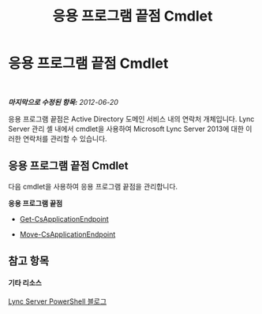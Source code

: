 ﻿---
title: 응용 프로그램 끝점 Cmdlet
TOCTitle: 응용 프로그램 끝점 Cmdlet
ms:assetid: 940e7d52-1fd0-4f7e-a116-ac5501477fb0
ms:mtpsurl: https://technet.microsoft.com/ko-kr/library/Gg415665(v=OCS.15)
ms:contentKeyID: 49304413
ms.date: 08/10/2015
mtps_version: v=OCS.15
ms.translationtype: HT
---

# 응용 프로그램 끝점 Cmdlet

 

_**마지막으로 수정된 항목:** 2012-06-20_

응용 프로그램 끝점은 Active Directory 도메인 서비스 내의 연락처 개체입니다. Lync Server 관리 셸 내에서 cmdlet을 사용하여 Microsoft Lync Server 2013에 대한 이러한 연락처를 관리할 수 있습니다.

## 응용 프로그램 끝점 Cmdlet

다음 cmdlet을 사용하여 응용 프로그램 끝점을 관리합니다.

**응용 프로그램 끝점**

  -   
    [Get-CsApplicationEndpoint](get-csapplicationendpoint.md)

  -   
    [Move-CsApplicationEndpoint](move-csapplicationendpoint.md)

## 참고 항목

#### 기타 리소스

[Lync Server PowerShell 블로그](http://go.microsoft.com/fwlink/?linkid=203150%26clcid=0x412)

